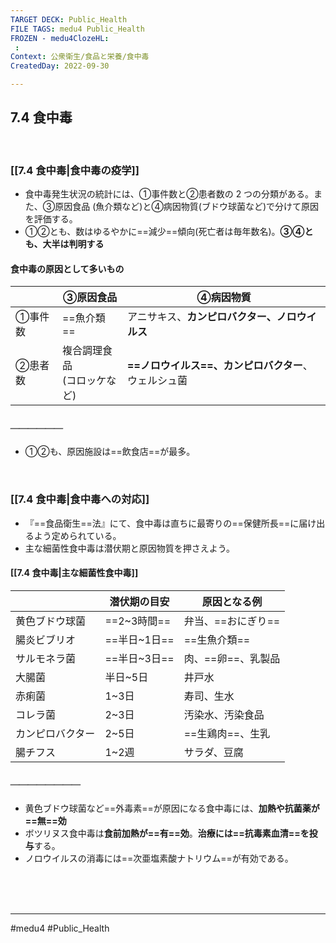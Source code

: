 ```yaml
---
TARGET DECK: Public_Health
FILE TAGS: medu4 Public_Health
FROZEN - medu4ClozeHL:
 : 
Context: 公衆衛生/食品と栄養/食中毒
CreatedDay: 2022-09-30

---
```


## 7.4 食中毒

<br>

### [[7.4 食中毒|食中毒の疫学]]
- 食中毒発生状況の統計には、①事件数と②患者数の 2 つの分類がある。また、③原因食品 (魚介類など)と④病因物質(ブドウ球菌など)で分けて原因を評価する。
-  ①②とも、数はゆるやかに==減少==傾向(死亡者は毎年数名)。**③④とも、大半は判明する**
#### 食中毒の原因として多いもの
|         | ③原因食品                      | ④病因物質                                      |
| ------- | ------------------------------ | ---------------------------------------------- |
| ①事件数 | ==魚介類==                     | アニサキス、**カンピロバクター、ノロウイルス** |
| ②患者数 | 複合調理食品<br>(コロッケなど) | **==ノロウイルス==、カンピロバクター**、ウェルシュ菌                                               |
##### ＿＿＿＿＿＿
- ①②も、原因施設は==飲食店==が最多。
<!--ID: 1664685324362-->




<br>



### [[7.4 食中毒|食中毒への対応]]
- 『==食品衛生==法』にて、食中毒は直ちに最寄りの==保健所長==に届け出るよう定められている。
- 主な細菌性食中毒は潜伏期と原因物質を押さえよう。
#### [[7.4 食中毒|主な細菌性食中毒]]
|                  | 潜伏期の目安 | 原因となる例       |
| ---------------- | ------------ | ------------------ |
| 黄色ブドウ球菌   | ==2~3時間==  | 弁当、==おにぎり== |
| 腸炎ビブリオ     | ==半日~1日== | ==生魚介類==       |
| サルモネラ菌     | ==半日~3日== | 肉、==卵==、乳製品 |
| 大腸菌           | 半日~5日     | 井戸水             |
| 赤痢菌           | 1~3日        | 寿司、生水         |
| コレラ菌         | 2~3日        | 汚染水、汚染食品   |
| カンピロバクター | 2~5日        | ==生鶏肉==、生乳   | 
| 腸チフス         | 1~2週        | サラダ、豆腐       |
##### ＿＿＿＿＿＿＿＿
- 黄色ブドウ球菌など==外毒素==が原因になる食中毒には、**加熱や抗菌薬が==無==効**
- ボツリヌス食中毒は**食前加熱が==有==効**。**治療には==抗毒素血清==を投与**する。 
- ノロウイルスの消毒には==次亜塩素酸ナトリウム==が有効である。
<!--ID: 1664685324378-->




<br><br><br>

---
#medu4 #Public_Health
